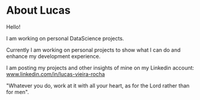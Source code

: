 # About Lucas

Hello!

I am working on personal DataScience projects. 

Currently I am working on personal projects to show what I can do and enhance my development experience.

I am posting my projects and other insights of mine on my Linkedin account: www.linkedin.com/in/lucas-vieira-rocha

"Whatever you do, work at it with all your heart, as for the Lord rather than for men".







